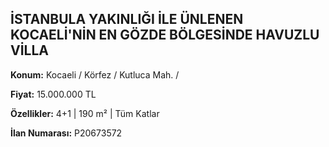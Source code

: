 ## İSTANBULA YAKINLIĞI İLE ÜNLENEN KOCAELİ'NİN EN GÖZDE BÖLGESİNDE HAVUZLU VİLLA

**Konum:** Kocaeli / Körfez / Kutluca Mah. /

**Fiyat:** 15.000.000 TL

**Özellikler:** 4+1 | 190 m² | Tüm Katlar

**İlan Numarası:** P20673572
